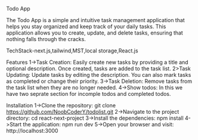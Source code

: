   Todo App

 The Todo App is a simple and intuitive task management application that helps you stay organized and keep track of your daily tasks. This application allows you to create, update, and delete tasks, ensuring that nothing falls through the cracks.

TechStack-next.js,tailwind,MST,local storage,React.js

Features
1->Task Creation: Easily create new tasks by providing a title and optional description. Once created, tasks are added to the task list.
2>Task Updating: Update tasks by editing the  description. You can also mark tasks as completed or change their priority.
3->Task Deletion: Remove tasks from the task list when they are no longer needed.
4->Show todos: In this we have two seprate section for incomple todos and completed todos.


Installation
1->Clone the repository: git clone https://github.com/NoobCoderY/todolist.git
2->Navigate to the project directory: cd react-next-project
3->Install the dependencies: npm install
4->Start the application: npm run dev
5->Open your browser and visit: http://localhost:3000
